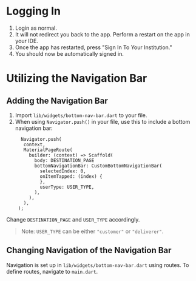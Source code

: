 # Logging In
1. Login as normal.
2. It will not redirect you back to the app. Perform a restart on the app in your IDE.
3. Once the app has restarted, press "Sign In To Your Institution."
4. You should now be automatically signed in.  

# Utilizing the Navigation Bar
## Adding the Navigation Bar
1. Import `lib/widgets/bottom-nav-bar.dart` to your file.
2. When using `Navigator.push()` in your file, use this to include a bottom navigation bar:
   ```
     Navigator.push(
      context,
      MaterialPageRoute(
        builder: (context) => Scaffold(
          body: DESTINATION_PAGE
          bottomNavigationBar: CustomBottomNavigationBar(
            selectedIndex: 0,
            onItemTapped: (index) {
            },
            userType: USER_TYPE,
          ),
        ),
      ),
    );
 Change `DESTINATION_PAGE` and `USER_TYPE` accordingly. 
 > Note: `USER_TYPE` can be either `"customer"` or `"deliverer"`.

## Changing Navigation of the Navigation Bar
Navigation is set up in `lib/widgets/bottom-nav-bar.dart` using routes. To define routes, navigate to `main.dart`.
